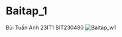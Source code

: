 # Baitap_1
Bùi Tuấn Anh 23IT1
BIT230480
![Baitap_w1](https://github.com/user-attachments/assets/cdee7494-7723-469c-b45a-dbf9ff4cb910)

